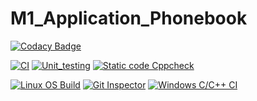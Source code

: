 # M1_Application_Phonebook

[![Codacy Badge](https://app.codacy.com/project/badge/Grade/96448e53c6294ecc9f6b3cbbb31caf36)](https://www.codacy.com/gh/PenkiSaisree/M1_Application_Phonebook/dashboard?utm_source=github.com&amp;utm_medium=referral&amp;utm_content=PenkiSaisree/M1_Application_Phonebook&amp;utm_campaign=Badge_Grade)

[![CI](https://github.com/PenkiSaisree/M1_Application_Phonebook/actions/workflows/main.yml/badge.svg)](https://github.com/PenkiSaisree/M1_Application_Phonebook/actions/workflows/main.yml)
[![Unit_testing](https://github.com/PenkiSaisree/M1_Application_Phonebook/actions/workflows/Unit_testing.yml/badge.svg)](https://github.com/PenkiSaisree/M1_Application_Phonebook/actions/workflows/Unit_testing.yml)
[![Static code Cppcheck](https://github.com/PenkiSaisree/M1_Application_Phonebook/actions/workflows/cppcheck.yml/badge.svg)](https://github.com/PenkiSaisree/M1_Application_Phonebook/actions/workflows/cppcheck.yml)

[![Linux OS Build](https://github.com/PenkiSaisree/M1_Application_Phonebook/actions/workflows/Build_linux.yml/badge.svg)](https://github.com/PenkiSaisree/M1_Application_Phonebook/actions/workflows/Build_linux.yml)
[![Git Inspector](https://github.com/PenkiSaisree/M1_Application_Phonebook/actions/workflows/gitinspector.yml/badge.svg)](https://github.com/PenkiSaisree/M1_Application_Phonebook/actions/workflows/gitinspector.yml)
[![Windows C/C++ CI](https://github.com/PenkiSaisree/M1_Application_Phonebook/actions/workflows/windows_c-cpp.yml/badge.svg)](https://github.com/PenkiSaisree/M1_Application_Phonebook/actions/workflows/windows_c-cpp.yml)

